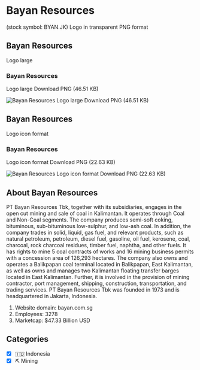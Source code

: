 # Bayan Resources
 (stock symbol: BYAN.JK) Logo in transparent PNG format

## Bayan Resources
 Logo large

### Bayan Resources
 Logo large Download PNG (46.51 KB)

![Bayan Resources
 Logo large Download PNG (46.51 KB)](/img/orig/BYAN.JK_BIG-7ef6667e.png)

## Bayan Resources
 Logo icon format

### Bayan Resources
 Logo icon format Download PNG (22.63 KB)

![Bayan Resources
 Logo icon format Download PNG (22.63 KB)](/img/orig/BYAN.JK-1a0ebfda.png)

## About Bayan Resources


PT Bayan Resources Tbk, together with its subsidiaries, engages in the open cut mining and sale of coal in Kalimantan. It operates through Coal and Non-Coal segments. The company produces semi-soft coking, bituminous, sub-bituminous low-sulphur, and low-ash coal. In addition, the company trades in solid, liquid, gas fuel, and relevant products, such as natural petroleum, petroleum, diesel fuel, gasoline, oil fuel, kerosene, coal, charcoal, rock charcoal residues, timber fuel, naphtha, and other fuels. It has rights to mine 5 coal contracts of works and 16 mining business permits with a concession area of 126,293 hectares. The company also owns and operates a Balikpapan coal terminal located in Balikpapan, East Kalimantan, as well as owns and manages two Kalimantan floating transfer barges located in East Kalimantan. Further, it is involved in the provision of mining contractor, port management, shipping, construction, transportation, and trading services. PT Bayan Resources Tbk was founded in 1973 and is headquartered in Jakarta, Indonesia.

1. Website domain: bayan.com.sg
2. Employees: 3278
3. Marketcap: $47.33 Billion USD


## Categories
- [x] 🇮🇩 Indonesia
- [x] ⛏️ Mining
